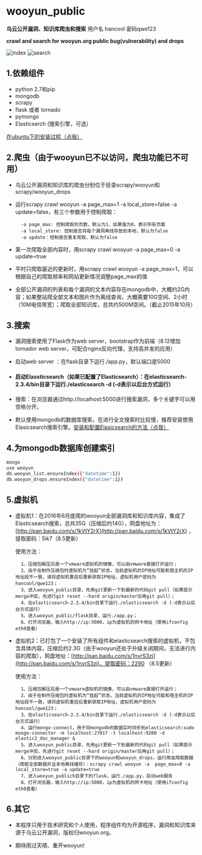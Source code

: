 # wooyun_public 
**乌云公开漏洞、知识库爬虫和搜索**
用户名 hancool 密码qwe123

**crawl and search for wooyun.org public bug(vulnerability) and drops**

![index](index.png)
![search](search.png)

1.依赖组件
--------
+ python 2.7和pip
+ mongodb
+ scrapy 
+ flask 或者 tornado
+ pymongo
+ Elasticserch (搜索引擎，可选）

 [在ubuntu下的安装过程（点我）](install.md)
 

2.爬虫（由于wooyun已不以访问，爬虫功能已不可用）
--------

+ 乌云公开漏洞和知识库的爬虫分别位于目录scrapy/wooyun和scrapy/wooyun_drops

+ 运行scrapy crawl wooyun -a page_max=1  -a local_store=false -a update=false，有三个参数用于控制爬取：

	    -a page_max: 控制爬取的页数，默认为1，如果值为0，表示所有页面
	    -a local_store: 控制是否将每个漏洞离线存放到本地，默认为false  
	    -a update：控制是否重复爬取，默认为false
    
+ 第一次爬取全部内容时，用scrapy crawl wooyun -a page_max=0 -a update=true
  
+ 平时只爬取最近的更新时，用scrapy crawl wooyun -a page_max=1，可以根据自己的爬取频率和网站更新情况调整page_max的值
 
+ 全部公开漏洞的列表和每个漏洞的文本内容存在mongodb中，大概约2G内容；如果整站爬全部文本和图片作为离线查询，大概需要10G空间、2小时（10M电信带宽）；爬取全部知识库，总共约500M空间。（截止2015年10月）

3.搜索 
--------
+ 漏洞搜索使用了Flask作为web server，bootstrap作为前端（8.12增加tornador web server，可配合nginx反向代理，支持高并发的应用）

+ 启动web server ：在flask目录下运行./app.py，默认端口是5000

+ #### 启动Elassticsearch（如果已配置了Elasticsearch）：在elasticsearch-2.3.4/bin目录下运行./elasticsearch -d (-d表示以后台方式运行）

+ 搜索：在浏览器通过http://localhost:5000进行搜索漏洞，多个关键字可以用空格分开。

+ 默认使用mongodb的数据库搜索，在进行全文搜索时比较慢，推荐安装使用Elasicsearch搜索引擎。[安装和配置Elasicsearch的方法（点我）](elasticsearch_install.md)

4.为mongodb数据库创建索引
--------
```bash
mongo
use wooyun
db.wooyun_list.ensureIndex({"datetime":1})
db.wooyun_drops.ensureIndex({"datetime":1})
```

5.虚拟机
------

+ 虚拟机1：在2016年6月底爬的wooyun全部漏洞库和知识库内容，集成了Elasticsearch搜索，总共35G（压缩后约14G），网盘地址为： [http://pan.baidu.com/s/1kVtY2rX](http://pan.baidu.com/s/1kVtY2rX) ，提取密码：5ik7（8.5更新） 

	使用方法：
			
		1、压缩包解压后是一个vmware虚拟机的镜像，可以由vmware直接打开运行；
		2、由于在制作压缩包时虚拟机为“挂起”状态，当前虚拟机的IP地址可能和宿主机的IP地址段不一致，请将虚拟机重启后重新获取IP地址，虚拟机用户密码为hancool/qwe123；
		3、进入wooyun_public目录，先用git更新一下到最新的代码git pull（如果提示merge冲突，先进行git reset --hard origin/master后再git pull）；
		4、在elasticsearch-2.3.4/bin目录下运行./elasticsearch -d (-d表示以后台方式运行）
		5、进入wooyun_public/flask目录，运行./app.py；
		6、打开浏览器，输入http://ip:5000，ip为虚拟机的网卡地址（使用ifconfig eth0查看）
		

+ 虚拟机2：已打包了一个安装了所有组件和elasticsearch搜索的虚拟机，不包含具体内容，压缩后约2.3G（由于wooyun还处于升级关闭期间，无法进行内容的爬取），网盘地址：[http://pan.baidu.com/s/1nvrS3zj](http://pan.baidu.com/s/1nvrS3zj)，提取密码：2290 （8.5更新）
	
	使用方法：
		
		1、压缩包解压后是一个vmware虚拟机的镜像，可以由vmware直接打开运行；
		2、由于在制作压缩包时虚拟机为“挂起”状态，当前虚拟机的IP地址可能和宿主机的IP地址段不一致，请将虚拟机重启后重新获取IP地址，虚拟机用户密码为hancool/qwe123；
		3、在elasticsearch-2.3.4/bin目录下运行./elasticsearch -d (-d表示以后台方式运行）
		4、运行mongo-connect，用于将mongodb的数据实时同步到elasticsearch:sudo mongo-connector -m localhost:27017 -t localhost:9200 -d elastic2_doc_manager &
		5、进入wooyun_public目录，先用git更新一下到最新的代码git pull（如果提示merge冲突，先进行git reset --hard origin/master后再git pull）；
		6、分别进入wooyun_public目录下的wooyun和wooyun_drops，运行爬虫爬取数据（爬取全部数据并且本地离线缓存）：scrapy crawl wooyun -a  page_max=0 -a local_store=true -a update=true
		7、进入wooyun_publich目录下的flask，运行./app.py，启动web服务
		8、打开浏览器，输入http://ip:5000，ip为虚拟机的网卡地址（使用ifconfig eth0查看）


6.其它
--------

+ 本程序只用于技术研究和个人使用，程序组件均为开源程序，漏洞和知识库来源于乌云公开漏洞，版权归wooyun.org。

+ 期待雨过天晴、重开wooyun! 

